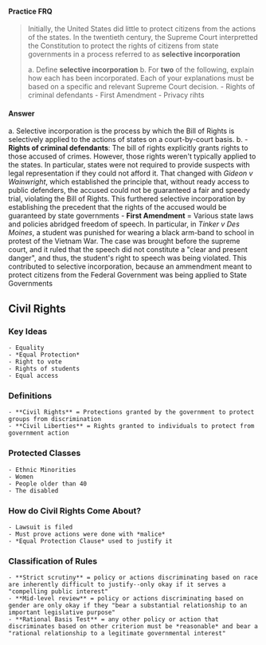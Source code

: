 #### Practice FRQ
> Initially, the United States did little to protect citizens from the actions of the states.  In the twentieth century, the Supreme Court interpretted the Constitution to protect the rights of citizens from state governments in a process referred to as **selective incorporation**
>
>   a. Define **selective incorporation**
>   b. For **two** of the following, explain how each has been incorporated.  Each of your explanations must be based on a specific and relevant Supreme Court decision.
>     - Rights of criminal defendants
>     - First Amendment
>     - Privacy rihts

#### Answer  
a. Selective incorporation is the process by which the Bill of Rights is selectively applied to the actions of states on a court-by-court basis.
b. 
    - **Rights of criminal defendants**: The bill of rights explicitly grants rights to those accused of crimes.  However, those rights weren't typically applied to the states.  In particular, states were not required to provide suspects with legal representation if they could not afford it.  That changed with *Gideon v Wainwright*, which established the principle that, without ready access to public defenders, the accused could not be guaranteed a fair and speedy trial, violating the Bill of Rights.  This furthered selective incorporation by establishing the precedent that the rights of the accused would be guaranteed by state governments
    - **First Amendment** = Various state laws and policies abridged freedom of speech.  In particular, in *Tinker v Des Moines*, a student was punished for wearing a black arm-band to school in protest of the Vietnam War.  The case was brought before the supreme court, and it ruled that the speech did not constitute a "clear and present danger", and thus, the student's right to speech was being violated.  This contributed to selective incorporation, because an ammendment meant to protect citizens from the Federal Government was being applied to State Governments


## Civil Rights

### Key Ideas
    - Equality
    - *Equal Protection*
    - Right to vote
    - Rights of students
    - Equal access

### Definitions
    - **Civil Rights** = Protections granted by the government to protect groups from discrimination
    - **Civil Liberties** = Rights granted to individuals to protect from government action

### Protected Classes
    - Ethnic Minorities
    - Women
    - People older than 40
    - The disabled
### How do Civil Rights Come About?
    - Lawsuit is filed
    - Must prove actions were done with *malice*
    - *Equal Protection Clause* used to justify it

### Classification of Rules
    - **Strict scrutiny** = policy or actions discriminating based on race are inherently difficult to justify--only okay if it serves a "compelling public interest"
    - **Mid-level review** = policy or actions discriminating based on gender are only okay if they "bear a substantial relationship to an important legislative purpose"
    - **Rational Basis Test** = any other policy or action that discriminates based on other criterion must be *reasonable* and bear a "rational relationship to a legitimate governmental interest"
